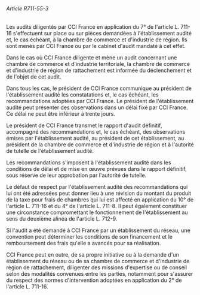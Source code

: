 ###### Article R711-55-3

Les audits diligentés par CCI France en application du 7° de l'article L. 711-16 s'effectuent sur place ou sur pièces demandées à l'établissement audité et, le cas échéant, à la chambre de commerce et d'industrie de région. Ils sont menés par CCI France ou par le cabinet d'audit mandaté à cet effet.

Dans le cas où CCI France diligente et mène un audit concernant une chambre de commerce et d'industrie territoriale, la chambre de commerce et d'industrie de région de rattachement est informée du déclenchement et de l'objet de cet audit.

Dans tous les cas, le président de CCI France communique au président de l'établissement audité les constatations et, le cas échéant, les recommandations adoptées par CCI France. Le président de l'établissement audité peut présenter des observations dans un délai fixé par CCI France. Ce délai ne peut être inférieur à trente jours.

Le président de CCI France transmet le rapport d'audit définitif, accompagné des recommandations et, le cas échéant, des observations émises par l'établissement audité, au président de cet établissement, au président de la chambre de commerce et d'industrie de région et à l'autorité de tutelle de l'établissement audité.

Les recommandations s'imposent à l'établissement audité dans les conditions de délai et de mise en œuvre prévues dans le rapport définitif, sous réserve de leur approbation par l'autorité de tutelle.

Le défaut de respect par l'établissement audité des recommandations qui lui ont été adressées peut donner lieu à une révision du montant du produit de la taxe pour frais de chambres qui lui est affecté en application du 10° de l'article L. 711-16 et du 4° de l'article L. 711-8. Il peut également constituer une circonstance compromettant le fonctionnement de l'établissement au sens du deuxième alinéa de l'article L. 712-9.

Si l'audit a été demandé à CCI France par un établissement du réseau, une convention peut déterminer les conditions de son financement et le remboursement des frais qu'elle a avancés pour sa réalisation.

CCI France peut en outre, de sa propre initiative ou à la demande d'un établissement du réseau ou de sa chambre de commerce et d'industrie de région de rattachement, diligenter des missions d'expertise ou de conseil selon des modalités convenues entre les parties, notamment pour s'assurer du respect des normes d'intervention adoptées en application du 2° de l'article L. 711-16.

